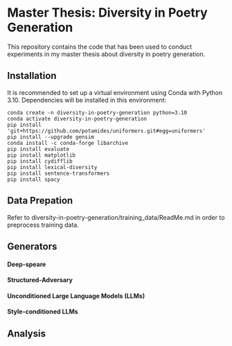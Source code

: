 # Master Thesis: Diversity in Poetry Generation
This repository contains the code that has been used to conduct experiments in my master thesis about diversity in poetry generation.

## Installation
It is recommended to set up a virtual environment using Conda with Python 3.10. Dependencies will be installed in this environment:
```
conda create -n diversity-in-poetry-generation python=3.10
conda activate diversity-in-poetry-generation
pip install 'git+https://github.com/potamides/uniformers.git#egg=uniformers'
pip install --upgrade gensim
conda install -c conda-forge libarchive
pip install evaluate
pip install matplotlib
pip install cydifflib
pip install lexical-diversity
pip install sentence-transformers
pip install spacy
```

## Data Prepation

Refer to diversity-in-poetry-generation/training_data/ReadMe.md in order to preprocess training data. 

## Generators

#### Deep-speare
#### Structured-Adversary
#### Unconditioned Large Language Models (LLMs)
#### Style-conditioned LLMs

## Analysis
